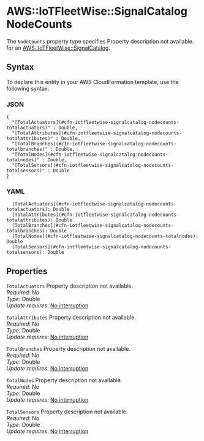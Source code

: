 # AWS::IoTFleetWise::SignalCatalog NodeCounts<a name="aws-properties-iotfleetwise-signalcatalog-nodecounts"></a>

<a name="aws-properties-iotfleetwise-signalcatalog-nodecounts-description"></a>The `NodeCounts` property type specifies Property description not available\. for an [AWS::IoTFleetWise::SignalCatalog](aws-resource-iotfleetwise-signalcatalog.md)\.

## Syntax<a name="aws-properties-iotfleetwise-signalcatalog-nodecounts-syntax"></a>

To declare this entity in your AWS CloudFormation template, use the following syntax:

### JSON<a name="aws-properties-iotfleetwise-signalcatalog-nodecounts-syntax.json"></a>

```
{
  "[TotalActuators](#cfn-iotfleetwise-signalcatalog-nodecounts-totalactuators)" : Double,
  "[TotalAttributes](#cfn-iotfleetwise-signalcatalog-nodecounts-totalattributes)" : Double,
  "[TotalBranches](#cfn-iotfleetwise-signalcatalog-nodecounts-totalbranches)" : Double,
  "[TotalNodes](#cfn-iotfleetwise-signalcatalog-nodecounts-totalnodes)" : Double,
  "[TotalSensors](#cfn-iotfleetwise-signalcatalog-nodecounts-totalsensors)" : Double
}
```

### YAML<a name="aws-properties-iotfleetwise-signalcatalog-nodecounts-syntax.yaml"></a>

```
  [TotalActuators](#cfn-iotfleetwise-signalcatalog-nodecounts-totalactuators): Double
  [TotalAttributes](#cfn-iotfleetwise-signalcatalog-nodecounts-totalattributes): Double
  [TotalBranches](#cfn-iotfleetwise-signalcatalog-nodecounts-totalbranches): Double
  [TotalNodes](#cfn-iotfleetwise-signalcatalog-nodecounts-totalnodes): Double
  [TotalSensors](#cfn-iotfleetwise-signalcatalog-nodecounts-totalsensors): Double
```

## Properties<a name="aws-properties-iotfleetwise-signalcatalog-nodecounts-properties"></a>

`TotalActuators`  <a name="cfn-iotfleetwise-signalcatalog-nodecounts-totalactuators"></a>
Property description not available\.  
*Required*: No  
*Type*: Double  
*Update requires*: [No interruption](https://docs.aws.amazon.com/AWSCloudFormation/latest/UserGuide/using-cfn-updating-stacks-update-behaviors.html#update-no-interrupt)

`TotalAttributes`  <a name="cfn-iotfleetwise-signalcatalog-nodecounts-totalattributes"></a>
Property description not available\.  
*Required*: No  
*Type*: Double  
*Update requires*: [No interruption](https://docs.aws.amazon.com/AWSCloudFormation/latest/UserGuide/using-cfn-updating-stacks-update-behaviors.html#update-no-interrupt)

`TotalBranches`  <a name="cfn-iotfleetwise-signalcatalog-nodecounts-totalbranches"></a>
Property description not available\.  
*Required*: No  
*Type*: Double  
*Update requires*: [No interruption](https://docs.aws.amazon.com/AWSCloudFormation/latest/UserGuide/using-cfn-updating-stacks-update-behaviors.html#update-no-interrupt)

`TotalNodes`  <a name="cfn-iotfleetwise-signalcatalog-nodecounts-totalnodes"></a>
Property description not available\.  
*Required*: No  
*Type*: Double  
*Update requires*: [No interruption](https://docs.aws.amazon.com/AWSCloudFormation/latest/UserGuide/using-cfn-updating-stacks-update-behaviors.html#update-no-interrupt)

`TotalSensors`  <a name="cfn-iotfleetwise-signalcatalog-nodecounts-totalsensors"></a>
Property description not available\.  
*Required*: No  
*Type*: Double  
*Update requires*: [No interruption](https://docs.aws.amazon.com/AWSCloudFormation/latest/UserGuide/using-cfn-updating-stacks-update-behaviors.html#update-no-interrupt)